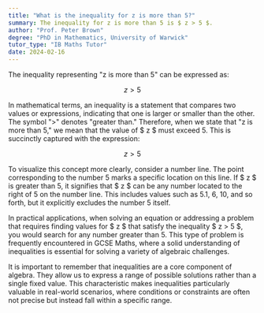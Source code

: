 ```yaml
---
title: "What is the inequality for z is more than 5?"
summary: The inequality for z is more than 5 is $ z > 5 $.
author: "Prof. Peter Brown"
degree: "PhD in Mathematics, University of Warwick"
tutor_type: "IB Maths Tutor"
date: 2024-02-16
---
```


The inequality representing "z is more than 5" can be expressed as:

$$
z > 5
$$

In mathematical terms, an inequality is a statement that compares two values or expressions, indicating that one is larger or smaller than the other. The symbol ">" denotes "greater than." Therefore, when we state that "z is more than 5," we mean that the value of $ z $ must exceed 5. This is succinctly captured with the expression:

$$
z > 5
$$

To visualize this concept more clearly, consider a number line. The point corresponding to the number 5 marks a specific location on this line. If $ z $ is greater than 5, it signifies that $ z $ can be any number located to the right of 5 on the number line. This includes values such as $5.1$, $6$, $10$, and so forth, but it explicitly excludes the number $5$ itself.

In practical applications, when solving an equation or addressing a problem that requires finding values for $ z $ that satisfy the inequality $ z > 5 $, you would search for any number greater than $5$. This type of problem is frequently encountered in GCSE Maths, where a solid understanding of inequalities is essential for solving a variety of algebraic challenges.

It is important to remember that inequalities are a core component of algebra. They allow us to express a range of possible solutions rather than a single fixed value. This characteristic makes inequalities particularly valuable in real-world scenarios, where conditions or constraints are often not precise but instead fall within a specific range.
    